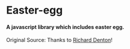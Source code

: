 # Easter-egg

#### A javascript library which includes easter egg.

Original Source: Thanks to [Richard Denton](https://codepen.io/isdampe/pen/OXYZZO)!
